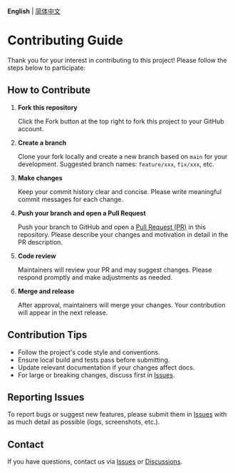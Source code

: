 **English** | [简体中文](CONTRIBUTING_zh-CN.md)

# Contributing Guide

Thank you for your interest in contributing to this project! Please follow the steps below to participate:

## How to Contribute

1. **Fork this repository**

   Click the Fork button at the top right to fork this project to your GitHub account.

2. **Create a branch**

   Clone your fork locally and create a new branch based on `main` for your development. Suggested branch names: `feature/xxx`, `fix/xxx`, etc.

3. **Make changes**

   Keep your commit history clear and concise. Please write meaningful commit messages for each change.

4. **Push your branch and open a Pull Request**

   Push your branch to GitHub and open a [Pull Request (PR)](https://github.com/xfqwdsj/IAmNotADeveloper/pulls) in this repository. Please describe your changes and motivation in detail in the PR description.

5. **Code review**

   Maintainers will review your PR and may suggest changes. Please respond promptly and make adjustments as needed.

6. **Merge and release**

   After approval, maintainers will merge your changes. Your contribution will appear in the next release.

## Contribution Tips

- Follow the project's code style and conventions.
- Ensure local build and tests pass before submitting.
- Update relevant documentation if your changes affect docs.
- For large or breaking changes, discuss first in [Issues](https://github.com/xfqwdsj/IAmNotADeveloper/issues).

## Reporting Issues

To report bugs or suggest new features, please submit them in [Issues](https://github.com/xfqwdsj/IAmNotADeveloper/issues) with as much detail as possible (logs, screenshots, etc.).

## Contact

If you have questions, contact us via [Issues](https://github.com/xfqwdsj/IAmNotADeveloper/issues) or [Discussions](https://github.com/xfqwdsj/IAmNotADeveloper/discussions).
